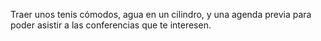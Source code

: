 Traer unos tenis cómodos, agua en un cilindro, y una agenda previa para poder asistir a las conferencias que te interesen.
